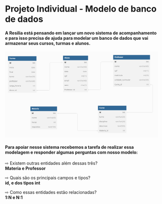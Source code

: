 # Projeto Individual - Modelo de banco de dados

<h4>A Resilia está pensando em lançar um novo sistema de acompanhamento e para isso precisa de ajuda para modelar um banco de dados que vai armazenar seus cursos, turmas e alunos.</h4>

<img src="https://raw.githubusercontent.com/Geovani-Henrique/Projeto-individual-M4/main/Projeto%20IND%20M4.png">

<h4>Para apoiar nesse sistema recebemos a tarefa de realizar essa modelagem e responder algumas perguntas com nosso modelo:<br></h4>

  ⇨ Existem outras entidades além dessas três?<br>
  <b>Materia e Professor</b><br> 
  
  ⇨ Quais são os principais campos e tipos?<br>
  <b>id, e dos tipos int</b><br>
  
  ⇨ Como essas entidades estão relacionadas?<br>
  <b>1:N e N:1</b><br>
